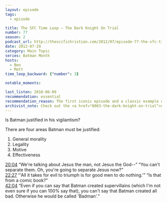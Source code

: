 ```yaml
---
layout: episode
tags:
  - episode

title: The SFC Time Loop – The Dark Knight On Trial
number: 77
season: 2
podcast_url: http://thescifichristian.com/2012/07/episode-77-the-sfc-time-loop-the-dark-knight-on-trial/
date: 2012-07-29
category: Main Topic
series: Batman Month
hosts:
  - Ben
  - Matt
time_loop_backward: {"number": 3}

notable_moments:

last_listen: 2018-06-09
recommendation: essential
recommendation_reason: The first iconic episode and a classic example of the intersection between pop culture and Christianity that the SFC does so well.
archivist_note: Check out the <a href="0003-the-dark-knight-on-trial">original episode</a> for some "firsts", a prophecy, and some great feedback.
---
```

Is Batman justified in his vigilantism?

There are four areas Batman must be justified:

1. General morality
2. Legality
3. Motive
4. Effectiveness

<div class="quote">
<a class="timestamp tag is-medium is-rounded is-primary" href="http://thescifichristian.com/2012/07/episode-77-the-sfc-time-loop-the-dark-knight-on-trial/#t=20:04">20:04</a>
<q class="ben">We're talking about Jesus the man, not Jesus the God--</q>
<q class="matt">You can't separate them. Oh, you're going to separate Jesus now?</q>
</div>

<div class="quote">
<a class="timestamp tag is-medium is-rounded is-primary" href="http://thescifichristian.com/2012/07/episode-77-the-sfc-time-loop-the-dark-knight-on-trial/#t=22:27">22:27</a>
<q class="ben">'All it takes for evil to triumph is for good men to do nothing.'</q>
<q class="matt">Is that from a comic book?</q>
</div>

<div class="quote">
<a class="timestamp tag is-medium is-rounded is-primary" href="http://thescifichristian.com/2012/07/episode-77-the-sfc-time-loop-the-dark-knight-on-trial/#t=42:04">42:04</a>
<q class="matt">Even if you can say that Batman created supervillains (which I'm not even sure if you can 100% say that), you can't say that Batman created all bad. Otherwise he would be called 'Badman'.</q>
</div>